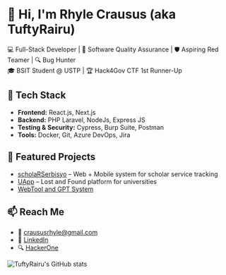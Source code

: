 # 👋 Hi, I'm Rhyle Crausus (aka TuftyRairu)

💻 Full-Stack Developer | 👾 Software Quality Assurance | 🛡️ Aspiring Red Teamer | 🔍 Bug Hunter  
🎓 BSIT Student @ USTP | 🏆 Hack4Gov CTF 1st Runner-Up

## 🔧 Tech Stack
- **Frontend:** React.js, Next.js
- **Backend:** PHP Laravel, NodeJs, Express JS
- **Testing & Security:** Cypress, Burp Suite, Postman
- **Tools:** Docker, Git, Azure DevOps, Jira

## 📂 Featured Projects
- [scholaRSerbisyo](https://github.com/orgs/scholaRSerbisyo/repositories) – Web + Mobile system for scholar service tracking
- [UApp](https://github.com/TuftyRairu/UApp) – Lost and Found platform for universities
- [WebTool and GPT System](https://github.com/TuftyRairu/WebtoolandGptSystem)

## 📫 Reach Me
- 📧 craususrhyle@gmail.com
- 🔗 [LinkedIn](https://www.linkedin.com/in/rhyle-henrick-crausus-181553253/)
- 🔍 [HackerOne](https://hackerone.com/tuftmist?type=user)

![TuftyRairu's GitHub stats](https://github-readme-stats.vercel.app/api?username=TuftyRairu&show_icons=true&theme=radical)
